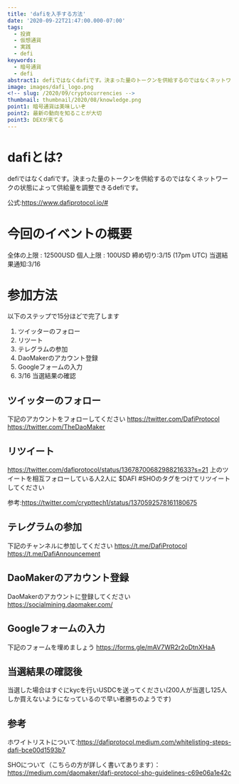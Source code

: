 ```yaml
---
title: 'dafiを入手する方法'
date: '2020-09-22T21:47:00.000-07:00'
tags:
  - 投資
  - 仮想通貨
  - 実践
  - defi
keywords:
  - 暗号通貨
  - defi
abstract1: defiではなくdafiです。決まった量のトークンを供給するのではなくネットワークの状態によって供給量を調整できるdefiです。
image: images/dafi_logo.png
<!-- slug: /2020/09/cryptocurrencies -->
thumbnail: thumbnail/2020/08/knowledge.png
point1: 暗号通貨は美味しいぞ
point2: 最新の動向を知ることが大切
point3: DEXが来てる
---
```


# dafiとは?
defiではなくdafiです。決まった量のトークンを供給するのではなくネットワークの状態によって供給量を調整できるdefiです。

公式:https://www.dafiprotocol.io/#
# 今回のイベントの概要
全体の上限 : 12500USD
個人上限 : 100USD
締め切り:3/15 (17pm UTC)
当選結果通知:3/16

# 参加方法
以下のステップで15分ほどで完了します

1. ツイッターのフォロー
2. リツート
3. テレグラムの参加
4. DaoMakerのアカウント登録
5. Googleフォームの入力
6. 3/16 当選結果の確認

## ツイッターのフォロー
下記のアカウントをフォローしてください
https://twitter.com/DafiProtocol
https://twitter.com/TheDaoMaker

## リツイート
https://twitter.com/dafiprotocol/status/1367870068298821633?s=21
上のツイートを相互フォローしている人2人に $DAFI #SHOのタグをつけてリツイートしてください

参考:https://twitter.com/crypttech1/status/1370592578161180675

## テレグラムの参加
下記のチャンネルに参加してください
https://t.me/DafiProtocol
https://t.me/DafiAnnouncement

## DaoMakerのアカウント登録
DaoMakerのアカウントに登録してください
https://socialmining.daomaker.com/

## Googleフォームの入力
下記のフォームを埋めましょう
https://forms.gle/mAV7WR2r2oDtnXHaA

## 当選結果の確認後
当選した場合はすぐにkycを行いUSDCを送ってください(200人が当選し125人しか買えないようになっているので早い者勝ちのようです)

## 参考
ホワイトリストについて:https://dafiprotocol.medium.com/whitelisting-steps-dafi-bce00d1593b7

SHOについて（こちらの方が詳しく書いてあります）： https://medium.com/daomaker/dafi-protocol-sho-guidelines-c69e06a1e42c
